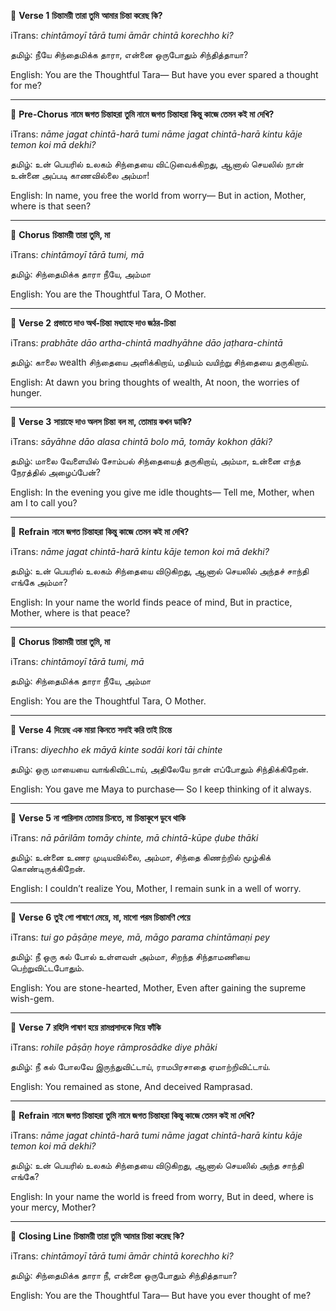 🔸 **Verse 1**
**চিন্তাময়ী তারা তুমি**
**আমার চিন্তা করেছ কি?**

iTrans: *chintāmoyī tārā tumi*
*āmār chintā korechho ki?*

தமிழ்: நீயே சிந்தைமிக்க தாரா,
என்னை ஒருபோதும் சிந்தித்தாயா?

English: You are the Thoughtful Tara—
But have you ever spared a thought for me?

---

🔸 **Pre-Chorus**
**নামে জগত চিন্তাহরা**
**তুমি নামে জগত চিন্তাহরা**
**কিন্তু কাজে তেমন কই মা দেখি?**

iTrans: *nāme jagat chintā-harā*
*tumi nāme jagat chintā-harā*
*kintu kāje temon koi mā dekhi?*

தமிழ்: உன் பெயரில் உலகம் சிந்தையை விட்டுவைக்கிறது,
ஆனால் செயலில் நான் உன்னை அப்படி காணவில்லை அம்மா!

English: In name, you free the world from worry—
But in action, Mother, where is that seen?

---

🔸 **Chorus**
**চিন্তাময়ী তারা তুমি, মা**

iTrans: *chintāmoyī tārā tumi, mā*

தமிழ்: சிந்தைமிக்க தாரா நீயே, அம்மா

English: You are the Thoughtful Tara, O Mother.

---

🔸 **Verse 2**
**প্রভাতে দাও অর্থ-চিন্তা**
**মধ্যাহ্নে দাও জঠর-চিন্তা**

iTrans: *prabhāte dāo artha-chintā*
*madhyāhne dāo jaṭhara-chintā*

தமிழ்: காலை wealth சிந்தையை அளிக்கிறாய்,
மதியம் வயிற்று சிந்தையை தருகிறாய்.

English: At dawn you bring thoughts of wealth,
At noon, the worries of hunger.

---

🔸 **Verse 3**
**সায়াহ্নে দাও অলস চিন্তা**
**বল মা, তোমায় কখন ডাকি?**

iTrans: *sāyāhne dāo alasa chintā*
*bolo mā, tomāy kokhon ḍāki?*

தமிழ்: மாலை வேளையில் சோம்பல் சிந்தையைத் தருகிறாய்,
அம்மா, உன்னை எந்த நேரத்தில் அழைப்பேன்?

English: In the evening you give me idle thoughts—
Tell me, Mother, when am I to call you?

---

🔸 **Refrain**
**নামে জগত চিন্তাহরা**
**কিন্তু কাজে তেমন কই মা দেখি?**

iTrans: *nāme jagat chintā-harā*
*kintu kāje temon koi mā dekhi?*

தமிழ்: உன் பெயரில் உலகம் சிந்தையை விடுகிறது,
ஆனால் செயலில் அந்தச் சாந்தி எங்கே அம்மா?

English: In your name the world finds peace of mind,
But in practice, Mother, where is that peace?

---

🔸 **Chorus**
**চিন্তাময়ী তারা তুমি, মা**

iTrans: *chintāmoyī tārā tumi, mā*

தமிழ்: சிந்தைமிக்க தாரா நீயே, அம்மா

English: You are the Thoughtful Tara, O Mother.

---

🔸 **Verse 4**
**দিয়েছ এক মায়া কিনতে**
**সদাই করি তাই চিন্তে**

iTrans: *diyechho ek māyā kinte*
*sodāi kori tāi chinte*

தமிழ்: ஒரு மாயையை வாங்கிவிட்டாய்,
அதிலேயே நான் எப்போதும் சிந்திக்கிறேன்.

English: You gave me Maya to purchase—
So I keep thinking of it always.

---

🔸 **Verse 5**
**না পারিলাম তোমায় চিনতে, মা**
**চিন্তাকূপে ডুবে থাকি**

iTrans: *nā pārilām tomāy chinte, mā*
*chintā-kūpe ḍube thāki*

தமிழ்: உன்னை உணர முடியவில்லை, அம்மா,
சிந்தை கிணற்றில் மூழ்கிக் கொண்டிருக்கிறேன்.

English: I couldn’t realize You, Mother,
I remain sunk in a well of worry.

---

🔸 **Verse 6**
**তুই গো পাষাণে মেয়ে, মা, মাগো**
**পরম চিন্তামণি পেয়ে**

iTrans: *tui go pāṣāṇe meye, mā, māgo*
*parama chintāmaṇi pey*

தமிழ்: நீ ஒரு கல் போல் உள்ளவள் அம்மா,
சிறந்த சிந்தாமணியை பெற்றுவிட்டபோதும்.

English: You are stone-hearted, Mother,
Even after gaining the supreme wish-gem.

---

🔸 **Verse 7**
**রহিলি পাষাণ হয়ে**
**রামপ্রসাদকে দিয়ে ফাঁকি**

iTrans: *rohile pāṣāṇ hoye*
*rāmprosādke diye phāki*

தமிழ்: நீ கல் போலவே இருந்துவிட்டாய்,
ராமபிரசாதை ஏமாற்றிவிட்டாய்.

English: You remained as stone,
And deceived Ramprasad.

---

🔸 **Refrain**
**নামে জগত চিন্তাহরা**
**তুমি নামে জগত চিন্তাহরা**
**কিন্তু কাজে তেমন কই মা দেখি?**

iTrans: *nāme jagat chintā-harā*
*tumi nāme jagat chintā-harā*
*kintu kāje temon koi mā dekhi?*

தமிழ்: உன் பெயரில் உலகம் சிந்தையை விடுகிறது,
ஆனால் செயலில் அந்த சாந்தி எங்கே?

English: In your name the world is freed from worry,
But in deed, where is your mercy, Mother?

---

🔸 **Closing Line**
**চিন্তাময়ী তারা তুমি**
**আমার চিন্তা করেছ কি?**

iTrans: *chintāmoyī tārā tumi*
*āmār chintā korechho ki?*

தமிழ்: சிந்தைமிக்க தாரா நீ,
என்னை ஒருபோதும் சிந்தித்தாயா?

English: You are the Thoughtful Tara—
But have you ever thought of me?


